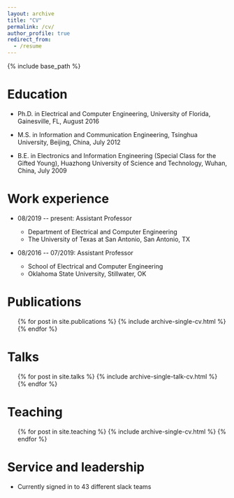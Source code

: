 ```yaml
---
layout: archive
title: "CV"
permalink: /cv/
author_profile: true
redirect_from:
  - /resume
---
```


{% include base_path %}

Education
======
* Ph.D. in Electrical and Computer Engineering, University of Florida, Gainesville, FL, August 2016

* M.S. in Information and Communication Engineering, Tsinghua University, Beijing, China, July 2012
     
* B.E. in Electronics and Information Engineering (Special Class for the Gifted Young), Huazhong University of Science and Technology, Wuhan, China, July 2009


Work experience
======
  
 * 08/2019 -- present: Assistant Professor
  	* Department of Electrical and Computer Engineering 
	* The University of Texas at San Antonio, San Antonio, TX
	
 * 08/2016 -- 07/2019: Assistant Professor
  	* School of Electrical and Computer Engineering 
	* Oklahoma State University, Stillwater, OK

Publications
======
  <ul>{% for post in site.publications %}
    {% include archive-single-cv.html %}
  {% endfor %}</ul>
  
Talks
======
  <ul>{% for post in site.talks %}
    {% include archive-single-talk-cv.html %}
  {% endfor %}</ul>
  
Teaching
======
  <ul>{% for post in site.teaching %}
    {% include archive-single-cv.html %}
  {% endfor %}</ul>
  
Service and leadership
======
* Currently signed in to 43 different slack teams
